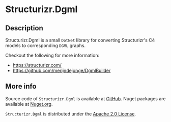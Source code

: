 # Structurizr.Dgml

## Description
Structurizr.Dgml is a small `DotNet` library for converting Structurizr's C4 models to corresponding  `DGML` graphs. 

Checkout the following for more information:
* https://structurizr.com/
* https://github.com/merijndejonge/DgmlBuilder

## More info
Source code of `Structurizr.Dgml` is available at [GitHub](https://github.com/merijndejonge/Structurizr.Dgml). Nuget packages are available at [Nuget.org](https://www.nuget.org/packages/Structurizr.Dgml).

`Structurizr.Dgml` is distributed under the [Apache 2.0 License](https://github.com/merijndejonge/Structurizr.Dgml/blob/master/LICENSE).

